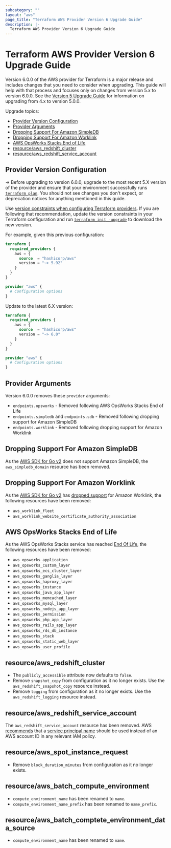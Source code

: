 ```yaml
---
subcategory: ""
layout: "aws"
page_title: "Terraform AWS Provider Version 6 Upgrade Guide"
description: |-
  Terraform AWS Provider Version 6 Upgrade Guide
---
```


# Terraform AWS Provider Version 6 Upgrade Guide

Version 6.0.0 of the AWS provider for Terraform is a major release and includes changes that you need to consider when upgrading. This guide will help with that process and focuses only on changes from version 5.x to version 6.0.0. See the [Version 5 Upgrade Guide](/docs/providers/aws/guides/version-5-upgrade.html) for information on upgrading from 4.x to version 5.0.0.

Upgrade topics:

<!-- TOC depthFrom:2 depthTo:2 -->

- [Provider Version Configuration](#provider-version-configuration)
- [Provider Arguments](#provider-arguments)
- [Dropping Support For Amazon SimpleDB](#dropping-support-for-amazon-simpledb)
- [Dropping Support For Amazon Worklink](#dropping-support-for-amazon-worklink)
- [AWS OpsWorks Stacks End of Life](#aws-opsworks-stacks-end-of-life)
- [resource/aws_redshift_cluster](#resourceaws_redshift_cluster)
- [resource/aws_redshift_service_account](#resourceaws_redshift_service_account)

<!-- /TOC -->

## Provider Version Configuration

-> Before upgrading to version 6.0.0, upgrade to the most recent 5.X version of the provider and ensure that your environment successfully runs [`terraform plan`](https://www.terraform.io/docs/commands/plan.html). You should not see changes you don't expect, or deprecation notices for anything mentioned in this guide.

Use [version constraints when configuring Terraform providers](https://www.terraform.io/docs/configuration/providers.html#provider-versions). If you are following that recommendation, update the version constraints in your Terraform configuration and run [`terraform init -upgrade`](https://www.terraform.io/docs/commands/init.html) to download the new version.

For example, given this previous configuration:

```terraform
terraform {
  required_providers {
    aws = {
      source  = "hashicorp/aws"
      version = "~> 5.92"
    }
  }
}

provider "aws" {
  # Configuration options
}
```

Update to the latest 6.X version:

```terraform
terraform {
  required_providers {
    aws = {
      source  = "hashicorp/aws"
      version = "~> 6.0"
    }
  }
}

provider "aws" {
  # Configuration options
}
```

## Provider Arguments

Version 6.0.0 removes these `provider` arguments:

* `endpoints.opsworks` - Removed following AWS OpsWorks Stacks End of Life
* `endpoints.simpledb` and `endpoints.sdb` - Removed following dropping support for Amazon SimpleDB
* `endpoints.worklink` - Removed following dropping support for Amazon Worklink

## Dropping Support For Amazon SimpleDB

As the [AWS SDK for Go v2](https://docs.aws.amazon.com/sdk-for-go/v2/developer-guide/welcome.html) does not support Amazon SimpleDB, the `aws_simpledb_domain` resource has been removed.

## Dropping Support For Amazon Worklink

As the [AWS SDK for Go v2](https://docs.aws.amazon.com/sdk-for-go/v2/developer-guide/welcome.html) has [dropped support](https://github.com/aws/aws-sdk-go-v2/pull/2814) for Amazon Worklink, the following resources have been removed:

* `aws_worklink_fleet`
* `aws_worklink_website_certificate_authority_association`

## AWS OpsWorks Stacks End of Life

As the AWS OpsWorks Stacks service has reached [End Of Life](https://docs.aws.amazon.com/opsworks/latest/userguide/stacks-eol-faqs.html), the following resources have been removed:

* `aws_opsworks_application`
* `aws_opsworks_custom_layer`
* `aws_opsworks_ecs_cluster_layer`
* `aws_opsworks_ganglia_layer`
* `aws_opsworks_haproxy_layer`
* `aws_opsworks_instance`
* `aws_opsworks_java_app_layer`
* `aws_opsworks_memcached_layer`
* `aws_opsworks_mysql_layer`
* `aws_opsworks_nodejs_app_layer`
* `aws_opsworks_permission`
* `aws_opsworks_php_app_layer`
* `aws_opsworks_rails_app_layer`
* `aws_opsworks_rds_db_instance`
* `aws_opsworks_stack`
* `aws_opsworks_static_web_layer`
* `aws_opsworks_user_profile`

## resource/aws_redshift_cluster

* The `publicly_accessible` attribute now defaults to `false`.
* Remove `snapshot_copy` from configuration as it no longer exists. Use the `aws_redshift_snapshot_copy` resource instead.
* Remove `logging` from configuration as it no longer exists. Use the `aws_redshift_logging` resource instead.

## resource/aws_redshift_service_account

The `aws_redshift_service_account` resource has been removed. AWS [recommends](https://docs.aws.amazon.com/redshift/latest/mgmt/db-auditing.html#db-auditing-bucket-permissions) that a [service principal name](https://docs.aws.amazon.com/IAM/latest/UserGuide/reference_policies_elements_principal.html#principal-services) should be used instead of an AWS account ID in any relevant IAM policy.

## resource/aws_spot_instance_request

* Remove `block_duration_minutes` from configuration as it no longer exists.

## resource/aws_batch_compute_environment

* `compute_environment_name` has been renamed to `name`.
* `compute_environment_name_prefix` has been renamed to `name_prefix`.

## resource/aws_batch_comptete_environment_data_source

* `compute_environment_name` has been renamed to `name`.
